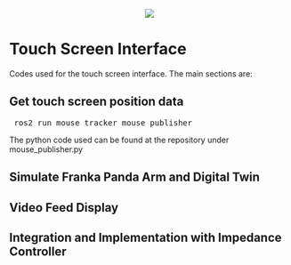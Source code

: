 
<p align="center"><img src="https://github.com/user-attachments/assets/acbb23e4-441a-4693-88fc-804b2b04fbce" /></p> 

# Touch Screen Interface   
Codes used for the touch screen interface. The main sections are:

## Get touch screen position data

<pre> ros2 run mouse_tracker mouse_publisher  </pre>

The python code used can be found at the repository under mouse_publisher.py

## Simulate Franka Panda Arm and Digital Twin

## Video Feed Display

## Integration and Implementation with Impedance Controller
